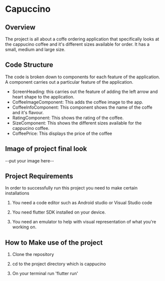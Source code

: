 # Capuccino

## Overview

The project is all about a coffe ordering application that specifically looks at 
the cappucino coffee and it's different sizes available for order. It has a small, medium and large size.

##

## Code Structure

The code is broken down to components for each feature of the application. A component carries out a particular feature of the application.

- ScreenHeading: this carries out the feature of adding the left arrow and heart shape to the application.
- CoffeeImageComponent: This adds the coffee image to the app.
- CoffeeInfoComponent: This component shows the name of the coffe and it's flavour.
- RatingComponent: This shows the rating of the coffee.
- SizeComponent: This shows the different sizes available for the cappucino coffee.
- CoffeePrice: This displays the price of the coffee

## Image of project final look

--put your image here--

## Project Requirements
In order to successfully run this project you need to make certain installations

1. You need a code editor such as Android studio or Visual Studio code

2. You need flutter SDK installed on your device.

3. You need an emulator to help with visual representation of what you're working on.

## How to Make use of the project

1. Clone the repository

2. cd to the project directory which is cappucino

3. On your terminal run 'flutter run'

